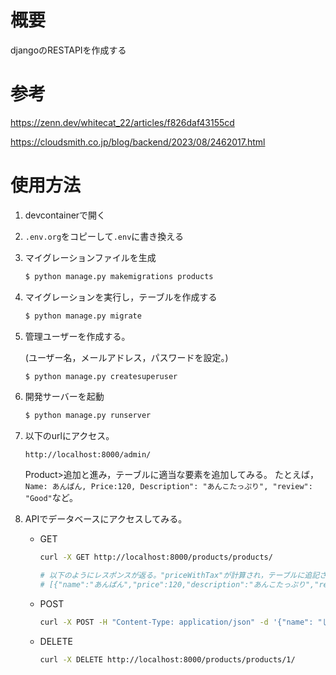 # 概要
djangoのRESTAPIを作成する

# 参考
https://zenn.dev/whitecat_22/articles/f826daf43155cd

https://cloudsmith.co.jp/blog/backend/2023/08/2462017.html

# 使用方法
1. devcontainerで開く
　
2. `.env.org`をコピーして`.env`に書き換える

3. マイグレーションファイルを生成
    ``` bash
    $ python manage.py makemigrations products
    ```

4. マイグレーションを実行し，テーブルを作成する
    ``` bash
    $ python manage.py migrate
    ```

5. 管理ユーザーを作成する。

    (ユーザー名，メールアドレス，パスワードを設定。)
    ``` bash
    $ python manage.py createsuperuser
    ```
    
6. 開発サーバーを起動
    ``` bash
    $ python manage.py runserver
    ```

7. 以下のurlにアクセス。

    `http://localhost:8000/admin/`

    Product>追加と進み，テーブルに適当な要素を追加してみる。
    たとえば，`Name: あんぱん, Price:120, Description": "あんこたっぷり", "review": "Good"`など。

8. APIでデータベースにアクセスしてみる。
    * GET
        ``` bash 
        curl -X GET http://localhost:8000/products/products/

        # 以下のようにレスポンスが返る。"priceWithTax"が計算され，テーブルに追記されているのがポイント。
        # [{"name":"あんぱん","price":120,"description":"あんこたっぷり","review":"Good","priceWithTax":132}]
        ```

    * POST
        ``` bash 
        curl -X POST -H "Content-Type: application/json" -d '{"name": "しょくぱん", "price": 150, "description": "もちもち", "review": "Soso"}' http://localhost:8000/products/products/
        ```

    * DELETE
        ``` bash
        curl -X DELETE http://localhost:8000/products/products/1/
        ```